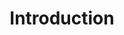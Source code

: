 ---
title: Introduction
course: Introduction To Web Development
description: The goal of the Front End Web Developer Nanodegree program is to equip learners with the unique skills they need to build and develop a variety of websites and applications. Graduates of this Nanodegree program will be able to construct responsive websites using CSS, Flexbox and CSS Grid, develop interactive websites and UI (User Interface) applications using JavaScript and HTML, and connect a web application to backend server data using JavaScript. Students will also build competency automating application build and deployment using Webpack and improving offline performance of websites using Service Worker.
imageUrl: https://source.unsplash.com/800x600/?architecture
---